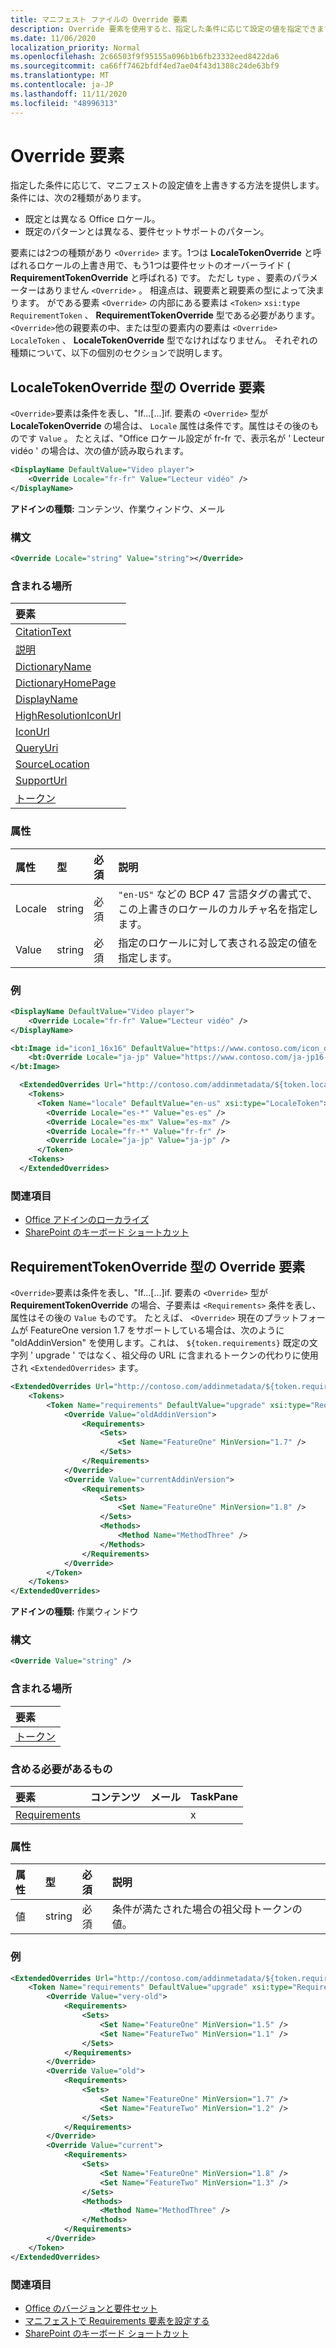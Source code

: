 ```yaml
---
title: マニフェスト ファイルの Override 要素
description: Override 要素を使用すると、指定した条件に応じて設定の値を指定できます。
ms.date: 11/06/2020
localization_priority: Normal
ms.openlocfilehash: 2c66503f9f95155a096b1b6fb23332eed8422da6
ms.sourcegitcommit: ca66ff7462bfdf4ed7ae04f43d1388c24de63bf9
ms.translationtype: MT
ms.contentlocale: ja-JP
ms.lasthandoff: 11/11/2020
ms.locfileid: "48996313"
---
```

# <a name="override-element"></a>Override 要素

指定した条件に応じて、マニフェストの設定値を上書きする方法を提供します。 条件には、次の2種類があります。

- 既定とは異なる Office ロケール。
- 既定のパターンとは異なる、要件セットサポートのパターン。

要素には2つの種類があり `<Override>` ます。1つは **LocaleTokenOverride** と呼ばれるロケールの上書き用で、もう1つは要件セットのオーバーライド ( **RequirementTokenOverride** と呼ばれる) です。 ただし `type` 、要素のパラメーターはありません `<Override>` 。 相違点は、親要素と親要素の型によって決まります。 がである要素 `<Override>` の内部にある要素は `<Token>` `xsi:type` `RequirementToken` 、 **RequirementTokenOverride** 型である必要があります。 `<Override>`他の親要素の中、または型の要素内の要素は `<Override>` `LocaleToken` 、 **LocaleTokenOverride** 型でなければなりません。 それぞれの種類について、以下の個別のセクションで説明します。

## <a name="override-element-of-type-localetokenoverride"></a>LocaleTokenOverride 型の Override 要素

`<Override>`要素は条件を表し、"If...[...]if. 要素の `<Override>` 型が **LocaleTokenOverride** の場合は、 `Locale` 属性は条件です。属性はその後のものです `Value` 。 たとえば、"Office ロケール設定が fr-fr で、表示名が ' Lecteur vidéo ' の場合は、次の値が読み取られます。

```xml
<DisplayName DefaultValue="Video player">
    <Override Locale="fr-fr" Value="Lecteur vidéo" />
</DisplayName>
```

**アドインの種類:** コンテンツ、作業ウィンドウ、メール

### <a name="syntax"></a>構文

```XML
<Override Locale="string" Value="string"></Override>
```

### <a name="contained-in"></a>含まれる場所

|要素|
|:-----|
|[CitationText](citationtext.md)|
|[説明](description.md)|
|[DictionaryName](dictionaryname.md)|
|[DictionaryHomePage](dictionaryhomepage.md)|
|[DisplayName](displayname.md)|
|[HighResolutionIconUrl](highresolutioniconurl.md)|
|[IconUrl](iconurl.md)|
|[QueryUri](queryuri.md)|
|[SourceLocation](sourcelocation.md)|
|[SupportUrl](supporturl.md)|
|[トークン](token.md)|

### <a name="attributes"></a>属性

|属性|型|必須|説明|
|:-----|:-----|:-----|:-----|
|Locale|string|必須|`"en-US"` などの BCP 47 言語タグの書式で、この上書きのロケールのカルチャ名を指定します。|
|Value|string|必須|指定のロケールに対して表される設定の値を指定します。|

### <a name="examples"></a>例

```xml
<DisplayName DefaultValue="Video player">
    <Override Locale="fr-fr" Value="Lecteur vidéo" />
</DisplayName>
```

```xml
<bt:Image id="icon1_16x16" DefaultValue="https://www.contoso.com/icon_default.png">
    <bt:Override Locale="ja-jp" Value="https://www.contoso.com/ja-jp16-icon_default.png" />
</bt:Image>
```

```xml
  <ExtendedOverrides Url="http://contoso.com/addinmetadata/${token.locale}/extended-manifest-overrides.json">
    <Tokens>
      <Token Name="locale" DefaultValue="en-us" xsi:type="LocaleToken">
        <Override Locale="es-*" Value="es-es" />
        <Override Locale="es-mx" Value="es-mx" />
        <Override Locale="fr-*" Value="fr-fr" />
        <Override Locale="ja-jp" Value="ja-jp" />
      </Token>
    <Tokens>
  </ExtendedOverrides>
```

### <a name="see-also"></a>関連項目

- [Office アドインのローカライズ](../../develop/localization.md)
- [SharePoint のキーボード ショートカット](../../design/keyboard-shortcuts.md)

## <a name="override-element-of-type-requirementtokenoverride"></a>RequirementTokenOverride 型の Override 要素

`<Override>`要素は条件を表し、"If...[...]if. 要素の `<Override>` 型が **RequirementTokenOverride** の場合、子要素は `<Requirements>` 条件を表し、属性はその後の `Value` ものです。 たとえば、 `<Override>` 現在のプラットフォームが FeatureOne version 1.7 をサポートしている場合は、次のように "oldAddinVersion" を使用します。これは、 `${token.requirements}` 既定の文字列 ' upgrade ' ではなく、祖父母の URL に含まれるトークンの代わりに使用され `<ExtendedOverrides>` ます。

```xml
<ExtendedOverrides Url="http://contoso.com/addinmetadata/${token.requirements}/extended-manifest-overrides.json">
    <Tokens>
        <Token Name="requirements" DefaultValue="upgrade" xsi:type="RequirementsToken">
            <Override Value="oldAddinVersion">
                <Requirements>
                    <Sets>
                        <Set Name="FeatureOne" MinVersion="1.7" />
                    </Sets>
                </Requirements>
            </Override>
            <Override Value="currentAddinVersion">
                <Requirements>
                    <Sets>
                        <Set Name="FeatureOne" MinVersion="1.8" />
                    </Sets>
                    <Methods>
                        <Method Name="MethodThree" />
                    </Methods>
                </Requirements>
            </Override>
        </Token>
    </Tokens>
</ExtendedOverrides>
```

**アドインの種類:** 作業ウィンドウ

### <a name="syntax"></a>構文

```XML
<Override Value="string" />
```

### <a name="contained-in"></a>含まれる場所

|要素|
|:-----|
|[トークン](token.md)|

### <a name="must-contain"></a>含める必要があるもの

|要素|コンテンツ|メール|TaskPane|
|:-----|:-----|:-----|:-----|
|[Requirements](requirements.md)|||x|

### <a name="attributes"></a>属性

|属性|型|必須|説明|
|:-----|:-----|:-----|:-----|
|値|string|必須|条件が満たされた場合の祖父母トークンの値。|

### <a name="example"></a>例

```xml
<ExtendedOverrides Url="http://contoso.com/addinmetadata/${token.requirements}/extended-manifest-overrides.json">
    <Token Name="requirements" DefaultValue="upgrade" xsi:type="RequirementsToken">
        <Override Value="very-old">
            <Requirements>
                <Sets>
                    <Set Name="FeatureOne" MinVersion="1.5" />
                    <Set Name="FeatureTwo" MinVersion="1.1" />
                </Sets>
            </Requirements>
        </Override>
        <Override Value="old">
            <Requirements>
                <Sets>
                    <Set Name="FeatureOne" MinVersion="1.7" />
                    <Set Name="FeatureTwo" MinVersion="1.2" />
                </Sets>
            </Requirements>
        </Override>
        <Override Value="current">
            <Requirements>
                <Sets>
                    <Set Name="FeatureOne" MinVersion="1.8" />
                    <Set Name="FeatureTwo" MinVersion="1.3" />
                </Sets>
                <Methods>
                    <Method Name="MethodThree" />
                </Methods>
            </Requirements>
        </Override>
    </Token>
</ExtendedOverrides>
```

### <a name="see-also"></a>関連項目

- [Office のバージョンと要件セット](../../develop/office-versions-and-requirement-sets.md)
- [マニフェストで Requirements 要素を設定する](../../develop/specify-office-hosts-and-api-requirements.md#set-the-requirements-element-in-the-manifest)
- [SharePoint のキーボード ショートカット](../../design/keyboard-shortcuts.md)
